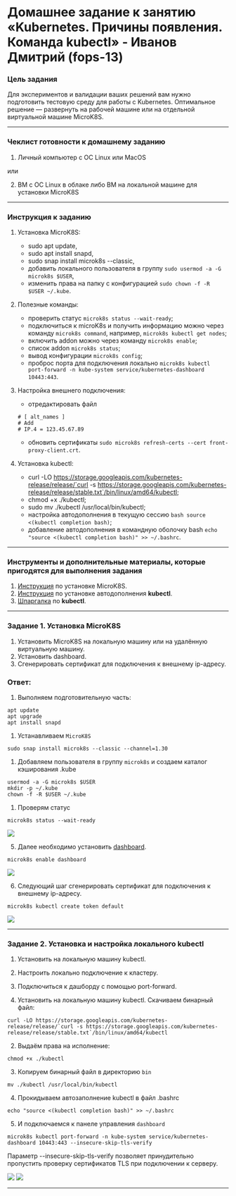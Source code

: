 # Домашнее задание к занятию «Kubernetes. Причины появления. Команда kubectl» - Иванов Дмитрий (fops-13)

### Цель задания

Для экспериментов и валидации ваших решений вам нужно подготовить тестовую среду для работы с Kubernetes. Оптимальное решение — развернуть на рабочей машине или на отдельной виртуальной машине MicroK8S.

------

### Чеклист готовности к домашнему заданию

1. Личный компьютер с ОС Linux или MacOS 

или

2. ВМ c ОС Linux в облаке либо ВМ на локальной машине для установки MicroK8S  

------

### Инструкция к заданию

1. Установка MicroK8S:
    - sudo apt update,
    - sudo apt install snapd,
    - sudo snap install microk8s --classic,
    - добавить локального пользователя в группу `sudo usermod -a -G microk8s $USER`,
    - изменить права на папку с конфигурацией `sudo chown -f -R $USER ~/.kube`.

2. Полезные команды:
    - проверить статус `microk8s status --wait-ready`;
    - подключиться к microK8s и получить информацию можно через команду `microk8s command`, например, `microk8s kubectl get nodes`;
    - включить addon можно через команду `microk8s enable`; 
    - список addon `microk8s status`;
    - вывод конфигурации `microk8s config`;
    - проброс порта для подключения локально `microk8s kubectl port-forward -n kube-system service/kubernetes-dashboard 10443:443`.

3. Настройка внешнего подключения:
    - отредактировать файл  
    ```shell
    # [ alt_names ]
    # Add
    # IP.4 = 123.45.67.89
    ```
    - обновить сертификаты `sudo microk8s refresh-certs --cert front-proxy-client.crt`.

4. Установка kubectl:
    - curl -LO https://storage.googleapis.com/kubernetes-release/release/`curl -s https://storage.googleapis.com/kubernetes-release/release/stable.txt`/bin/linux/amd64/kubectl;
    - chmod +x ./kubectl;
    - sudo mv ./kubectl /usr/local/bin/kubectl;
    - настройка автодополнения в текущую сессию `bash source <(kubectl completion bash)`;
    - добавление автодополнения в командную оболочку bash `echo "source <(kubectl completion bash)" >> ~/.bashrc`.

------

### Инструменты и дополнительные материалы, которые пригодятся для выполнения задания

1. [Инструкция](https://microk8s.io/docs/getting-started) по установке MicroK8S.
2. [Инструкция](https://kubernetes.io/ru/docs/reference/kubectl/cheatsheet/#bash) по установке автодополнения **kubectl**.
3. [Шпаргалка](https://kubernetes.io/ru/docs/reference/kubectl/cheatsheet/) по **kubectl**.

------

### Задание 1. Установка MicroK8S

1. Установить MicroK8S на локальную машину или на удалённую виртуальную машину.
2. Установить dashboard.
3. Сгенерировать сертификат для подключения к внешнему ip-адресу.

### Ответ:
1. Выполняем подготовительную часть:
``` 
apt update
apt upgrade
apt install snapd
```
1. Устанавливаем `MicroK8S`
```
sudo snap install microk8s --classic --channel=1.30
```
1. Добавляем пользователя в группу `microk8s` и создаем каталог кэширования .kube
```
usermod -a -G microk8s $USER
mkdir -p ~/.kube
chown -f -R $USER ~/.kube
```
1. Проверям статус
```
microk8s status --wait-ready
```

<img src="img/mikro_01.png">

5. Далее необходимо установить [dashboard](https://microk8s.io/docs/addon-dashboard).
```
microk8s enable dashboard
```

<img src="img/mikro_02.png">

6. Следующий шаг сгенерировать сертификат для подключения к внешнему ip-адресу.
```
microk8s kubectl create token default
```

<img src="img/mikro_03.png">

------

### Задание 2. Установка и настройка локального kubectl
1. Установить на локальную машину kubectl.
2. Настроить локально подключение к кластеру.
3. Подключиться к дашборду с помощью port-forward.


1. Установить на локальную машину kubectl. Скачиваем бинарный файл:
```
curl -LO https://storage.googleapis.com/kubernetes-release/release/`curl -s https://storage.googleapis.com/kubernetes-release/release/stable.txt`/bin/linux/amd64/kubectl
```

2. Выдаём права на исполнение:
```
chmod +x ./kubectl
```

3. Копируем бинарный файл в директорию `bin`
```
mv ./kubectl /usr/local/bin/kubectl
```

4. Прокидываем автозаполнение kubectl в файл .bashrc
```
echo "source <(kubectl completion bash)" >> ~/.bashrc
```

5. И подключаемся к панеле управления `dashboard`
```
microk8s kubectl port-forward -n kube-system service/kubernetes-dashboard 10443:443 --insecure-skip-tls-verify
```

Параметр --insecure-skip-tls-verify позволяет принудительно пропустить проверку сертификатов TLS при подключении к серверу.

<img src="img/mikro_04.png">
<img src="img/mikro_05.png">

------




